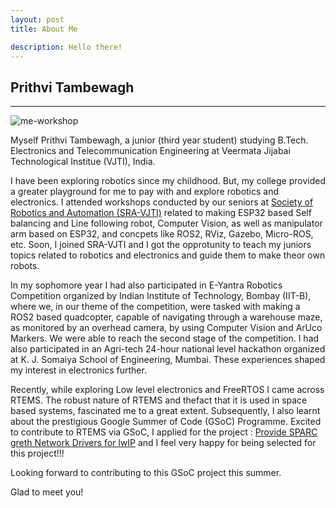 ```yaml
---
layout: post
title: About Me

description: Hello there!
---
```


## Prithvi Tambewagh
-------------------------------
![me-workshop](/assets/posts/about-me/SRA-workshop.png)

Myself Prithvi Tambewagh, a junior (third year student) studying B.Tech. Electronics and Telecommunication Engineering at Veermata Jijabai Technological Institue (VJTI), India.

I have been exploring robotics since my childhood. But, my college provided a greater playground for me to pay with and explore robotics and electronics. I attended workshops conducted by our seniors at [Society of Robotics and Automation (SRA-VJTI)](https://sravjti.in/) related to making ESP32 based Self balancing and Line following robot, Computer Vision, as well as manipulator arm based on ESP32, and concpets like ROS2, RViz, Gazebo, Micro-ROS, etc. Soon, I joined SRA-VJTI and I got the opprotunity to teach my juniors topics related to robotics and electronics and guide them to make theor own robots. 

In my sophomore year I had also participated in E-Yantra Robotics Competition organized by Indian Institute of Technology, Bombay (IIT-B), where we, in our theme of the competition, were tasked with making a ROS2 based quadcopter, capable of navigating through a warehouse maze, as monitored by an overhead camera, by using Computer Vision and ArUco Markers. We were able to reach the second stage of the competition. I had also participated in an Agri-tech 24-hour national level hackathon organized at K. J. Somaiya School of Engineering, Mumbai. These experiences shaped my interest in electronics further. 

Recently, while exploring Low level electronics and FreeRTOS I came across RTEMS. The robust nature of RTEMS and thefact that it is used in space based systems, fascinated me to a great extent. Subsequently, I also learnt about the prestigious Google Summer of Code (GSoC) Programme. Excited to contribute to RTEMS via GSoC, I applied for the project : [Provide SPARC greth Network Drivers for lwIP](https://gitlab.rtems.org/rtems/programs/gsoc/-/issues/77) and I feel very happy for being selected for this project!!!

Looking forward to contributing to this GSoC project this summer.

Glad to meet you!